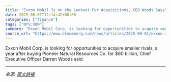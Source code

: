 ```yaml
---
title: "Exxon Mobil Is on the Lookout For Acquisitions, CEO Woods Says"
date: 2025-08-01T12:14:42+08:00
categories: ["finance"]
tags: ["NYS:XOM"]
summary: "Exxon Mobil Corp. is looking for opportunities to acquire smaller rivals, a year after buying Pioneer Natural Resources Co. for $60 billion, Chief Executive Officer Darren Woods said."
source_url: "https://www.bloomberg.com/news/articles/2025-08-01/exxon-mobil-is-on-the-lookout-for-acquisitions-ceo-woods-says"
---
```


Exxon Mobil Corp. is looking for opportunities to acquire smaller rivals, a year after buying Pioneer Natural Resources Co. for $60 billion, Chief Executive Officer Darren Woods said.

---

*来源: [原文链接](https://www.bloomberg.com/news/articles/2025-08-01/exxon-mobil-is-on-the-lookout-for-acquisitions-ceo-woods-says)*
